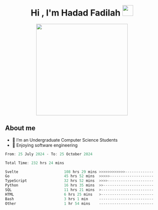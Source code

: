 <h1 align="center">Hi , I'm Hadad Fadilah <img src="https://media.giphy.com/media/hvRJCLFzcasrR4ia7z/giphy.gif" width="35"></h1>

<p align="center">
<img src="https://media.tenor.com/78dNivDemDAAAAAi/speech-bubble-venti.gif" width="300"/>    
</p>


##  About me
- 🔭 I’m an Undergraduate Computer Science Students
- 🌱 Enjoying software engineering

<!--START_SECTION:waka-->

```go
From: 25 July 2024 - To: 25 October 2024

Total Time: 232 hrs 24 mins

Svelte                     108 hrs 29 mins >>>>>>>>>>>>-------------   46.30 %
Go                         45 hrs 52 mins  >>>>>--------------------   19.58 %
TypeScript                 32 hrs 52 mins  >>>>---------------------   14.03 %
Python                     16 hrs 35 mins  >>-----------------------   07.08 %
SQL                        11 hrs 21 mins  >------------------------   04.85 %
HTML                       6 hrs 25 mins   >------------------------   02.74 %
Bash                       3 hrs 1 min     -------------------------   01.29 %
Other                      1 hr 54 mins    -------------------------   00.81 %
```

<!--END_SECTION:waka-->




<!--
**Fadil-Tao/Fadil-Tao** is a ✨ _special_ ✨ repository because its `README.md` (this file) appears on your GitHub profile.


